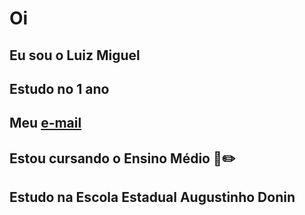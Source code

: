 # Oi 
## Eu sou o Luiz Miguel
## Estudo no 1 ano
## Meu [e-mail](luiz.miguel.maciel@escola.pr.gov.br)
## Estou cursando o Ensino Médio :open_book::pencil2:
## Estudo na Escola Estadual Augustinho Donin
